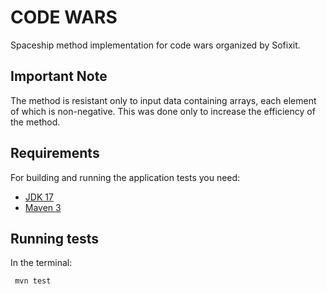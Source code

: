 # CODE WARS
Spaceship method implementation for code wars organized by Sofixit.

## Important Note
The method is resistant only to input data containing arrays, each element of which is non-negative.
This was done only to increase the efficiency of the method.
## Requirements

For building and running the application tests you need:

- [JDK 17](https://www.oracle.com/java/technologies/downloads/#java17)
- [Maven 3](https://maven.apache.org)

## Running tests
In the terminal:
```shell
 mvn test
```
